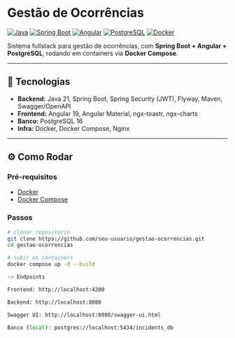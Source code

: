 # Gestão de Ocorrências

[![Java](https://img.shields.io/badge/Java-21-007396?logo=openjdk)](https://openjdk.org/projects/jdk/21/)
[![Spring Boot](https://img.shields.io/badge/Spring_Boot-3.x-6DB33F?logo=springboot)](https://spring.io/projects/spring-boot)
[![Angular](https://img.shields.io/badge/Angular-19-DD0031?logo=angular)](https://angular.dev/)
[![PostgreSQL](https://img.shields.io/badge/PostgreSQL-16-336791?logo=postgresql)](https://www.postgresql.org/)
[![Docker](https://img.shields.io/badge/Docker-Compose-2496ED?logo=docker)](https://www.docker.com/)

Sistema fullstack para gestão de ocorrências, com **Spring Boot + Angular + PostgreSQL**, rodando em containers via **Docker Compose**.

---

## 🚀 Tecnologias
- **Backend:** Java 21, Spring Boot, Spring Security (JWT), Flyway, Maven, Swagger/OpenAPI  
- **Frontend:** Angular 19, Angular Material, ngx-toastr, ngx-charts  
- **Banco:** PostgreSQL 16  
- **Infra:** Docker, Docker Compose, Nginx  

---

## ⚙️ Como Rodar

### Pré-requisitos
- [Docker](https://docs.docker.com/get-docker/)  
- [Docker Compose](https://docs.docker.com/compose/)  

### Passos
```bash
# clonar repositório
git clone https://github.com/seu-usuario/gestao-ocorrencias.git
cd gestao-ocorrencias

# subir os containers
docker compose up -d --build

-> Endpoints

Frontend: http://localhost:4200

Backend: http://localhost:8080

Swagger UI: http://localhost:8080/swagger-ui.html

Banco (local): postgres://localhost:5434/incidents_db